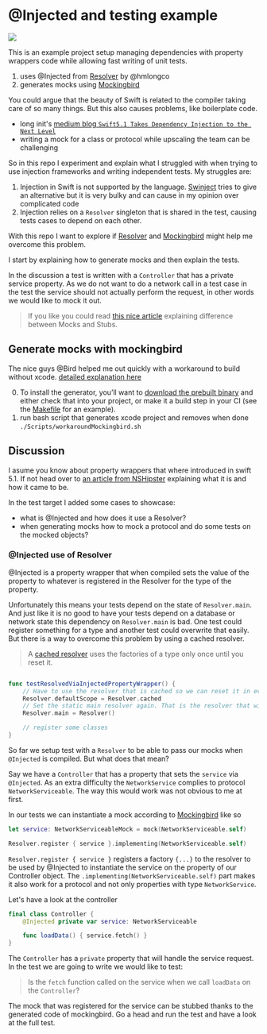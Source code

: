 # @Injected and testing example 

![](https://github.com/doozMen/UseCaseInjectPropertyWrapperAndGeneratedMock/workflows/Swift/badge.svg)

This is an example project setup managing dependencies with property wrappers code while allowing fast writing of unit tests.

1. uses @Injected from [Resolver](https://github.com/hmlongco/Resolver) by @hmlongco
2. generates mocks using [Mockingbird](https://github.com/birdrides/mockingbird)

You could argue that the beauty of Swift is related to the compiler taking care of so many things. But this also causes problems, like boilerplate code.

* long init's  [medium blog `Swift5.1 Takes Dependency Injection to the Next Level`](https://link.medium.com/VLg9OZejM8 )
* writing a mock for a class or protocol  while upscaling the team can be challenging

So in this repo I experiment and explain what I struggled with when trying to use injection frameworks and writing independent tests. My struggles are:

1. Injection in Swift is not supported by the language. [Swinject](https://github.com/Swinject/Swinject) tries to give an alternative but it is very bulky and can cause in my opinion over complicated code
2. Injection relies on a `Resolver` singleton that is shared in the test, causing tests cases to depend on each other.

With this repo I want to explore if [Resolver](https://github.com/hmlongco/Resolver) and [Mockingbird](https://github.com/birdrides/mockingbird) might help me overcome this problem.

I start by explaining how to generate mocks and then explain the tests.

In the discussion a test is written with a `Controller` that has a private service property. As we do not want to do a network call in a test case in the test the service should not actually perform the request, in other words we would like to mock it out.

> If you like you could read [this nice article](https://medium.com/meetu-engineering/testing-mock-vs-stub-e3f948f6d211) explaining difference between Mocks and Stubs.

## Generate mocks with mockingbird

The nice guys @Bird helped me out quickly with a workaround to build without xcode. [detailed explanation here](https://github.com/birdrides/mockingbird/issues/164#issuecomment-671545345)

0. To install the generator, you’ll want to [download the prebuilt binary](https://github.com/birdrides/mockingbird/releases/tag/0.14.1) and either check that into your project, or make it a build step in your CI (see the [Makefile](https://github.com/birdrides/mockingbird/blob/master/Makefile#L306) for an example).
1. run bash script that generates xcode project and removes when done `./Scripts/workaroundMockingbird.sh`

## Discussion

I asume you know about property wrappers that where introduced in swift 5.1. If not head over to [an article from NSHipster](https://nshipster.com/propertywrapper/) explaining what it is and how it came to be.

In the test target I added some cases to showcase:

* what is @Injected and how does it use a Resolver?
* when generating mocks how to mock a protocol and do some tests on the mocked objects?

### @Injected use of Resolver

@Injected is a property wrapper that when compiled sets the value of the property to whatever is registered in the Resolver for the type of the property.

Unfortunately this means your tests depend on the state of `Resolver.main`. And just like it is no good to have your tests depend on a database or network state this dependency on `Resolver.main` is bad. One test could register something for a type and another test could overwrite that easily. But there is a way to overcome this problem by using a cached resolver.

> A [cached resolver](https://github.com/hmlongco/Resolver/blob/master/Documentation/Scopes.md#scope-cached) uses the factories of a type only once until you reset it.

```swift

func testResolvedViaInjectedPropertyWrapper() {
    // Have to use the resolver that is cached so we can reset it in every test
    Resolver.defaultScope = Resolver.cached
    // Set the static main resolver again. That is the resolver that will be used on injection
    Resolver.main = Resolver()

    // register some classes
}
```

So far we setup test with a `Resolver` to be able to pass our mocks when `@Injected` is compiled. But what does that mean?

Say we have a `Controller` that has a property that sets the `service` via `@Injected`. As an extra difficulty the `NetworkService` complies to protocol  `NetworkServiceable`. The way this would work was not obvious to me at first.

In our tests we can instantiate a mock according to [Mockingbird](https://github.com/birdrides/mockingbird) like so

```swift
let service: NetworkServiceableMock = mock(NetworkServiceable.self)

Resolver.register { service }.implementing(NetworkServiceable.self)
```

`Resolver.register { service }` registers a factory `{...}` to the resolver to be used by @Injected to instantiate the service on the property of our Controller object. The `.implementing(NetworkServiceable.self)` part makes it also work for a protocol and not only properties with type `NetworkService`.

Let's have a look at the controller

```swift
final class Controller {
    @Injected private var service: NetworkServiceable

    func loadData() { service.fetch() }
}
```

The `Controller` has a `private` property that will handle the service request. In the test we are going to write we would like to test:

> Is the `fetch` function called on the service when we call `loadData` on the `Controller`?

The mock that was registered for the service can be stubbed thanks to the generated code of mockingbird. Go a head and run the test and have a look at the full test.
